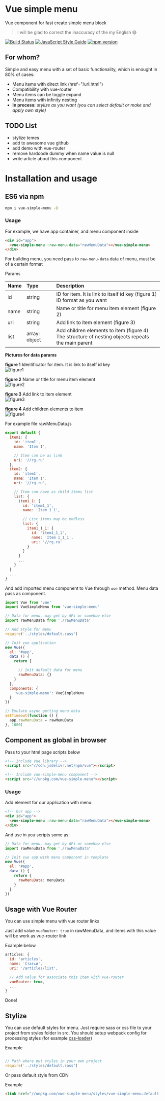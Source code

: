 # Vue simple menu

Vue component for fast create simple menu block

> I will be glad to correct the inaccuracy of the my English 😄

[![Build Status](https://travis-ci.org/RGRU/vue-simple-menu.svg?branch=master)](https://travis-ci.org/RGRU/vue-simple-menu)
[![JavaScript Style Guide](https://img.shields.io/badge/code_style-standard-brightgreen.svg)](https://standardjs.com)
[![npm version](https://badge.fury.io/js/vue-simple-menu.svg)](https://badge.fury.io/js/vue-simple-menu)

## For whom?

Simple and easy menu with a set of basic functionality, which is enought in 80% of cases:
  * Menu items with direct link (href="/url.html")
  * Compatibility with vue-router
  * Menu items can be toggle expand
  * Menu items with infinity nesting
  * **In process:** *stylize as you want (you can select default or make and apply own style)*

## TODO List

  * stylize temes
  * add to awesome vue github
  * add demo with vue-router
  * remove hardcode dummy when name value is null
  * write article about this component

# Installation and usage

## ES6 via npm

```sh
npm i vue-simple-menu -D
```

### Usage

For example, we have app container, and menu component inside

```html
<div id="app">
  <vue-simple-menu :raw-menu-data="rawMenuData"></vue-simple-menu>
</div>
```

For building menu, you need pass to `raw-menu-data` data of menu, must be of a certain format  

Params

| Name | Type | Description |
|:-- |:-- |:-- |
| id | string | ID for item. It is link to itself id key (figure 1)<br>ID format as you want |
| name | string | Name or title for menu item element (figure 2) |
| uri | string | Add link to item element (figure 3) |
| list | array: object | Add children elements to item (figure 4)<br>The structure of nesting objects repeats the main parent |

__Pictures for data params__

__figure 1__ Identificator for item. It is link to itself id key  
![figure1](./assets/figure1.png)

__figure 2__ Name or title for menu item element  
![figure2](./assets/figure2.png)

__figure 3__ Add link to item element  
![figure3](./assets/figure3.png)

__figure 4__ Add children elements to item  
![figure4](./assets/figure4.png)

For example file rawMenuData.js

```js
export default {
  item1: {
    id: 'item1',
    name: 'Item 1',

    // Item can be as link
    uri: '//rg.ru'
  },
  item2: {
    id: 'item1',
    name: 'Item 1',
    uri: '//rg.ru',

    // Item can have as child items list
    list: {
      item1_1: {
        id: 'item1_1',
        name: 'Item 1_1',

        // List items may be endless
        list: {
          item1_1_1: {
            id: 'item1_1_1',
            name: 'Item 1_1_1',
            uri: '//rg.ru'
          }
        }
      }
      ...
    }
  }
  ...
}
```

And add imported menu component to Vue through `use` method. Menu data pass as component.

```js
import Vue from 'vue'
import VueSimpleMenu from 'vue-simple-menu'

// Data for menu, may get by APi or somehow else
import rawMenuData from './rawMenuData'

// Add style for menu
require('../styles/default.sass')

// Init vue application
new Vue({
  el: '#app',
  data () {
    return {

      // Init default data for menu
      rawMenuData: {}
    }
  },
  components: {
    'vue-simple-menu': VueSimpleMenu
  }
})

// Emulate async getting menu data
setTimeout(function () {
  app.rawMenuData = rawMenuData
}, 1000)
```

## Component as global in browser

Pass to your html page scripts below

```html
<!-- Include Vue library -->
<script src="//cdn.jsdelivr.net/npm/vue"></script>

<!-- Include vue-simple-menu component -->
<script src="//unpkg.com/vue-simple-menu"></script>
```

### Usage

Add element for our application with menu

```html
<!-- Our app -->
<div id="app">
  <vue-simple-menu :raw-menu-data="rawMenuData"></vue-simple-menu>
</div>
```

And use in you scripts some as:

```js
// Data for menu, may get by APi or somehow else
import rawMenuData from './rawMenuData'

// Init vue app with menu component in template
new Vue({
  el: '#app',
  data () {
    return {
      rawMenuData: menuData
    }
  }
})
```

## Usage with Vue Router

You can use simple menu with vue router links

Just add value `vueRouter: true` in rawMenuData, and items with this value will be work as vue-router link

Example below

```js
articles: {
  id: 'articles',
  name: 'Статьи',
  uri: '/articles/list',

  // Add value for associate this item with vue-router
  vueRouter: true,
  ...
}
```

Done!

## Stylize

You can use default styles for menu. Just require sass or css file to your project from styles folder in src. You should setup webpack config for processing styles (for example [css-loader](https://github.com/webpack-contrib/css-loader))

Example

```js

// Path where put styles in your own project
require('../styles/default.sass')
```

Or pass default style from CDN

Example

```html
<link href="//unpkg.com/vue-simple-menu/styles/vue-simple-menu.default.min.css" rel="stylesheet" />
```
